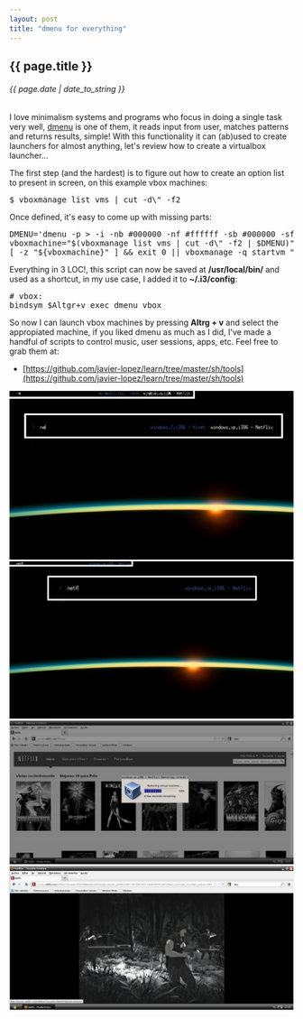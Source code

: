 ```yaml
---
layout: post
title: "dmenu for everything"
---
```


## {{ page.title }}

###### {{ page.date | date_to_string }}

I love minimalism systems and programs who focus in doing a single task very well, [dmenu](http://tools.suckless.org/dmenu/) is one of them, it reads input from user, matches patterns and returns results, simple! With this functionality it can (ab)used to create launchers for almost anything, let's review how to create a virtualbox launcher...

The first step (and the hardest) is to figure out how to create an option list to present in screen, on this example vbox machines:

<pre class="sh_sh">
$ vboxmanage list vms | cut -d\" -f2
</pre>

Once defined, it's easy to come up with missing parts:

<pre class="sh_sh">
DMENU='dmenu -p > -i -nb #000000 -nf #ffffff -sb #000000 -sf #3B5998'
vboxmachine="$(vboxmanage list vms | cut -d\" -f2 | $DMENU)"
[ -z "${vboxmachine}" ] && exit 0 || vboxmanage -q startvm "$vboxmachine" --type gui
</pre>

Everything in 3 LOC!, this script can now be saved at **/usr/local/bin/** and used as a shortcut, in my use case, I added it to **~/.i3/config**:

<pre>
# vbox:
bindsym $Altgr+v exec dmenu_vbox
</pre>

So now I can launch vbox machines by pressing **Altrg + v** and select the appropiated machine, if you liked dmenu as much as I did, I've made a handful of scripts to control music, user sessions, apps, etc. Feel free to grab them at:

- [https://github.com/javier-lopez/learn/tree/master/sh/tools](https://github.com/javier-lopez/learn/tree/master/sh/tools)

**[![](/assets/img/61.png)](/assets/img/61.png)**
**[![](/assets/img/62.png)](/assets/img/62.png)**
**[![](/assets/img/63.png)](/assets/img/63.png)**
**[![](/assets/img/64.png)](/assets/img/64.png)**
